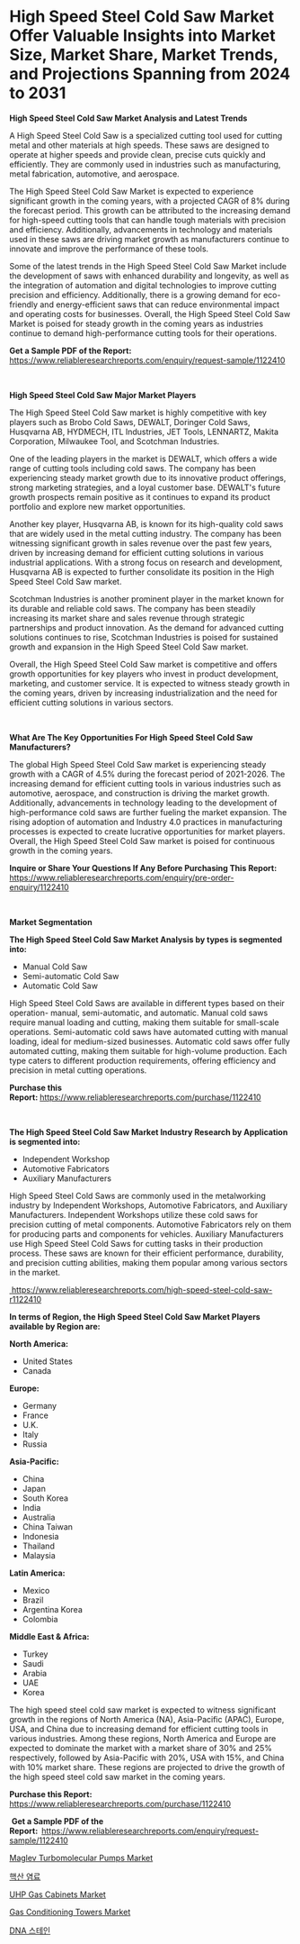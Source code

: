 <p><h1>High Speed Steel Cold Saw Market Offer Valuable Insights into Market Size, Market Share, Market Trends, and Projections Spanning from 2024 to 2031</h1></p><p><strong>High Speed Steel Cold Saw Market Analysis and Latest Trends</strong></p>
<p><p>A High Speed Steel Cold Saw is a specialized cutting tool used for cutting metal and other materials at high speeds. These saws are designed to operate at higher speeds and provide clean, precise cuts quickly and efficiently. They are commonly used in industries such as manufacturing, metal fabrication, automotive, and aerospace.</p><p>The High Speed Steel Cold Saw Market is expected to experience significant growth in the coming years, with a projected CAGR of 8% during the forecast period. This growth can be attributed to the increasing demand for high-speed cutting tools that can handle tough materials with precision and efficiency. Additionally, advancements in technology and materials used in these saws are driving market growth as manufacturers continue to innovate and improve the performance of these tools.</p><p>Some of the latest trends in the High Speed Steel Cold Saw Market include the development of saws with enhanced durability and longevity, as well as the integration of automation and digital technologies to improve cutting precision and efficiency. Additionally, there is a growing demand for eco-friendly and energy-efficient saws that can reduce environmental impact and operating costs for businesses. Overall, the High Speed Steel Cold Saw Market is poised for steady growth in the coming years as industries continue to demand high-performance cutting tools for their operations.</p></p>
<p><strong>Get a Sample PDF of the Report:&nbsp;</strong> <a href="https://www.reliableresearchreports.com/enquiry/request-sample/1122410">https://www.reliableresearchreports.com/enquiry/request-sample/1122410</a></p>
<p>&nbsp;</p>
<p><strong>High Speed Steel Cold Saw Major Market Players</strong></p>
<p><p>The High Speed Steel Cold Saw market is highly competitive with key players such as Brobo Cold Saws, DEWALT, Doringer Cold Saws, Husqvarna AB, HYDMECH, ITL Industries, JET Tools, LENNARTZ, Makita Corporation, Milwaukee Tool, and Scotchman Industries. </p><p>One of the leading players in the market is DEWALT, which offers a wide range of cutting tools including cold saws. The company has been experiencing steady market growth due to its innovative product offerings, strong marketing strategies, and a loyal customer base. DEWALT's future growth prospects remain positive as it continues to expand its product portfolio and explore new market opportunities.</p><p>Another key player, Husqvarna AB, is known for its high-quality cold saws that are widely used in the metal cutting industry. The company has been witnessing significant growth in sales revenue over the past few years, driven by increasing demand for efficient cutting solutions in various industrial applications. With a strong focus on research and development, Husqvarna AB is expected to further consolidate its position in the High Speed Steel Cold Saw market.</p><p>Scotchman Industries is another prominent player in the market known for its durable and reliable cold saws. The company has been steadily increasing its market share and sales revenue through strategic partnerships and product innovation. As the demand for advanced cutting solutions continues to rise, Scotchman Industries is poised for sustained growth and expansion in the High Speed Steel Cold Saw market.</p><p>Overall, the High Speed Steel Cold Saw market is competitive and offers growth opportunities for key players who invest in product development, marketing, and customer service. It is expected to witness steady growth in the coming years, driven by increasing industrialization and the need for efficient cutting solutions in various sectors.</p></p>
<p>&nbsp;</p>
<p><strong>What Are The Key Opportunities For High Speed Steel Cold Saw Manufacturers?</strong></p>
<p><p>The global High Speed Steel Cold Saw market is experiencing steady growth with a CAGR of 4.5% during the forecast period of 2021-2026. The increasing demand for efficient cutting tools in various industries such as automotive, aerospace, and construction is driving the market growth. Additionally, advancements in technology leading to the development of high-performance cold saws are further fueling the market expansion. The rising adoption of automation and Industry 4.0 practices in manufacturing processes is expected to create lucrative opportunities for market players. Overall, the High Speed Steel Cold Saw market is poised for continuous growth in the coming years.</p></p>
<p><strong>Inquire or Share Your Questions If Any Before Purchasing This Report:</strong> <a href="https://www.reliableresearchreports.com/enquiry/pre-order-enquiry/1122410">https://www.reliableresearchreports.com/enquiry/pre-order-enquiry/1122410</a></p>
<p>&nbsp;</p>
<p><strong>Market Segmentation</strong></p>
<p><strong>The High Speed Steel Cold Saw Market Analysis by types is segmented into:</strong></p>
<p><ul><li>Manual Cold Saw</li><li>Semi-automatic Cold Saw</li><li>Automatic Cold Saw</li></ul></p>
<p><p>High Speed Steel Cold Saws are available in different types based on their operation- manual, semi-automatic, and automatic. Manual cold saws require manual loading and cutting, making them suitable for small-scale operations. Semi-automatic cold saws have automated cutting with manual loading, ideal for medium-sized businesses. Automatic cold saws offer fully automated cutting, making them suitable for high-volume production. Each type caters to different production requirements, offering efficiency and precision in metal cutting operations.</p></p>
<p><strong>Purchase this Report:&nbsp;</strong><a href="https://www.reliableresearchreports.com/purchase/1122410">https://www.reliableresearchreports.com/purchase/1122410</a></p>
<p>&nbsp;</p>
<p><strong>The High Speed Steel Cold Saw Market Industry Research by Application is segmented into:</strong></p>
<p><ul><li>Independent Workshop</li><li>Automotive Fabricators</li><li>Auxiliary Manufacturers</li></ul></p>
<p><p>High Speed Steel Cold Saws are commonly used in the metalworking industry by Independent Workshops, Automotive Fabricators, and Auxiliary Manufacturers. Independent Workshops utilize these cold saws for precision cutting of metal components. Automotive Fabricators rely on them for producing parts and components for vehicles. Auxiliary Manufacturers use High Speed Steel Cold Saws for cutting tasks in their production process. These saws are known for their efficient performance, durability, and precision cutting abilities, making them popular among various sectors in the market.</p></p>
<p><a href="https://www.reliableresearchreports.com/high-speed-steel-cold-saw-r1122410">&nbsp;https://www.reliableresearchreports.com/high-speed-steel-cold-saw-r1122410</a></p>
<p><strong>In terms of Region, the High Speed Steel Cold Saw Market Players available by Region are:</strong></p>
<p>
    <p> <strong> North America: </strong>
        <ul>
            <li>United States</li>
            <li>Canada</li>
        </ul>
        </p> 
    <p> <strong> Europe: </strong>
        <ul>
            <li>Germany</li>
            <li>France</li>
            <li>U.K.</li>
            <li>Italy</li>
            <li>Russia</li>
        </ul>
        </p> 
    <p> <strong> Asia-Pacific: </strong>
        <ul>
            <li>China</li>
            <li>Japan</li>
            <li>South Korea</li>
            <li>India</li>
            <li>Australia</li>
            <li>China Taiwan</li>
            <li>Indonesia</li>
            <li>Thailand</li>
            <li>Malaysia</li>
        </ul>
        </p> 
    <p> <strong> Latin America: </strong>
        <ul>
            <li>Mexico</li>
            <li>Brazil</li>
            <li>Argentina Korea</li>
            <li>Colombia</li>
        </ul>
        </p> 
    <p> <strong> Middle East & Africa: </strong>
        <ul>
            <li>Turkey</li>
            <li>Saudi</li>
            <li>Arabia</li>
            <li>UAE</li>
            <li>Korea</li>
        </ul>
    </p>
    </p>
<p><p>The high speed steel cold saw market is expected to witness significant growth in the regions of North America (NA), Asia-Pacific (APAC), Europe, USA, and China due to increasing demand for efficient cutting tools in various industries. Among these regions, North America and Europe are expected to dominate the market with a market share of 30% and 25% respectively, followed by Asia-Pacific with 20%, USA with 15%, and China with 10% market share. These regions are projected to drive the growth of the high speed steel cold saw market in the coming years.</p></p>
<p><strong>Purchase this Report: </strong><a href="https://www.reliableresearchreports.com/purchase/1122410">https://www.reliableresearchreports.com/purchase/1122410</a></p>
<p>&nbsp;<strong>Get a Sample PDF of the Report:&nbsp;&nbsp;</strong><a href="https://www.reliableresearchreports.com/enquiry/request-sample/1122410">https://www.reliableresearchreports.com/enquiry/request-sample/1122410</a></p>
<p><strong></strong></p>
<p><p><a href="https://github.com/Airanohannonzb68e5pb53oc1/Market-Research-Report-List-3/blob/main/maglev-turbomolecular-pumps-market.md">Maglev Turbomolecular Pumps Market</a></p><p><a href="https://github.com/admichael111/Market-Research-Report-List-2/blob/main/791174672950.md">핵산 염료</a></p><p><a href="https://github.com/cecuraprangm/Market-Research-Report-List-4/blob/main/uhp-gas-cabinets-market.md">UHP Gas Cabinets Market</a></p><p><a href="https://github.com/fiixsa/Market-Research-Report-List-4/blob/main/gas-conditioning-towers-market.md">Gas Conditioning Towers Market</a></p><p><a href="https://github.com/msujons1512/Market-Research-Report-List-2/blob/main/441382572951.md">DNA 스테인</a></p></p>